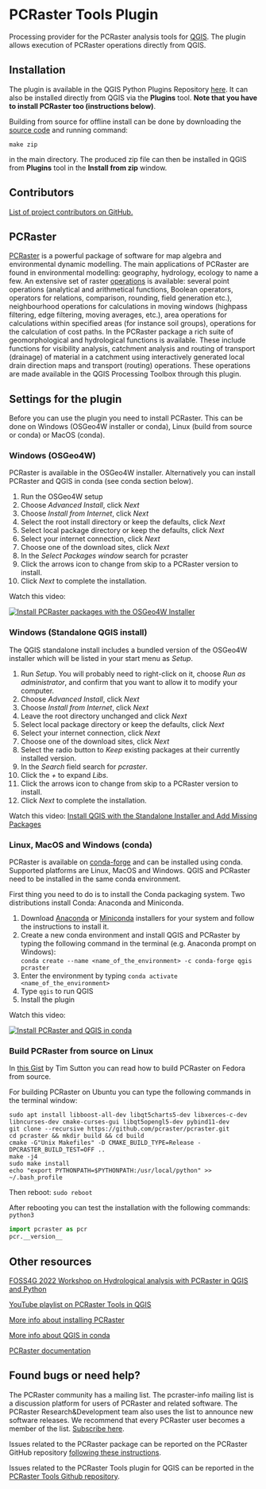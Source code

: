 # PCRaster Tools Plugin

Processing provider for the PCRaster analysis tools for [QGIS](https://www.qgis.org/en/site/). The plugin allows execution of PCRaster operations directly from QGIS.

## Installation

The plugin is available in the QGIS Python Plugins Repository [here](https://plugins.qgis.org/plugins/pcraster_tools/). It can also be installed directly from QGIS via the **Plugins** tool. **Note that you have to install PCRaster too (instructions below)**.

Building from source for offline install can be done by downloading the [source code](https://github.com/jvdkwast/qgis-processing-pcraster) and running command:
```
make zip
```
in the main directory. The produced zip file can then be installed in QGIS from **Plugins** tool in the **Install from zip** window.

## Contributors

[List of project contributors on GitHub.](https://github.com/jvdkwast/qgis-processing-pcraster/graphs/contributors)

## PCRaster

[PCRaster](https://pcraster.geo.uu.nl/) is a powerful package of software for map algebra and environmental dynamic modelling. The main applications of PCRaster are found in environmental modelling: geography, hydrology, ecology to name a few. An extensive set of raster [operations](https://pcraster.geo.uu.nl/pcraster/4.3.1/documentation/pcraster_manual/sphinx/index.html#operations-python-and-pcrcalc) is available: several point operations (analytical and arithmetical functions, Boolean operators, operators for relations, comparison, rounding, field generation etc.), neighbourhood operations for calculations in moving windows (highpass filtering, edge filtering, moving averages, etc.), area operations for calculations within specified areas (for instance soil groups), operations for the calculation of cost paths. In the PCRaster package a rich suite of geomorphological and hydrological functions is available. These include functions for visibility analysis, catchment analysis and routing of transport (drainage) of material in a catchment using interactively generated local drain direction maps and transport (routing) operations. These operations are made available in the QGIS Processing Toolbox through this plugin.

## Settings for the plugin

Before you can use the plugin you need to install PCRaster. This can be done on Windows (OSGeo4W installer or conda), Linux (build from source or conda) or MacOS (conda).

### Windows (OSGeo4W)

PCRaster is available in the OSGeo4W installer. Alternatively you can install PCRaster and QGIS in conda (see conda section below).

1. Run the OSGeo4W setup
2. Choose *Advanced Install*, click *Next*
3. Choose *Install from Internet*, click *Next*
4. Select the root install directory or keep the defaults, click *Next*
5. Select local package directory or keep the defaults, click *Next*
6. Select your internet connection, click *Next*
7. Choose one of the download sites, click *Next*
8. In the *Select Packages window* search for pcraster
9. Click the arrows icon to change from skip to a PCRaster version to install. 
10. Click *Next* to complete the installation.

Watch this video:

[![Install PCRaster packages with the OSGeo4W Installer](https://user-images.githubusercontent.com/1172662/148247643-40c2d8ed-9823-43ac-ad9a-9f3d9a512fad.jpg)](https://youtu.be/pja_EX0tVZA "Install PCRaster packages with the OSGeo4W Installer")

### Windows (Standalone QGIS install)

The QGIS standalone install includes a bundled version of the OSGeo4W installer which will be listed in your start menu as *Setup*.

1. Run *Setup*.  You will probably need to right-click on it, choose *Run as administrator*, and confirm that you want to allow it to modify your computer.
2. Choose *Advanced Install*, click *Next*
3. Choose *Install from Internet*, click *Next*
4. Leave the root directory unchanged and click *Next*
5. Select local package directory or keep the defaults, click *Next*
6. Select your internet connection, click *Next*
7. Choose one of the download sites, click *Next*
8. Select the radio button to *Keep* existing packages at their currently installed version.
9. In the *Search* field search for *pcraster*.
10. Click the *+* to expand *Libs*.
11. Click the arrows icon to change from skip to a PCRaster version to install. 
12. Click *Next* to complete the installation.

Watch this video:
[Install QGIS with the Standalone Installer and Add Missing Packages](https://youtu.be/9rFL2VgbZ7Q)

### Linux, MacOS and Windows (conda)

PCRaster is available on [conda-forge](https://conda-forge.org/feedstock-outputs/index.html) and can be installed using conda. Supported platforms are Linux, MacOS and Windows. QGIS and PCRaster need to be installed in the same conda environment.

First thing you need to do is to install the Conda packaging system. Two distributions install Conda: Anaconda and Miniconda.

1. Download [Anaconda](https://www.anaconda.com/distribution/) or [Miniconda](https://docs.conda.io/en/latest/miniconda.html) installers for your system and follow the instructions to install it.
2. Create a new conda environment and install QGIS and PCRaster by typing the following command in the terminal (e.g. Anaconda prompt on Windows): <br>`conda create --name <name_of_the_environment> -c conda-forge qgis pcraster`
4. Enter the environment by typing `conda activate <name_of_the_environment>`
5. Type `qgis` to run QGIS
6. Install the plugin

Watch this video:

[![Install PCRaster and QGIS in conda](https://user-images.githubusercontent.com/1172662/148248750-d0f4adf0-67fb-4bcb-a524-b8ad518c0c30.png)](https://youtu.be/RaFrXzw7IvI "Install PCRaster and QGIS in conda")


### Build PCRaster from source on Linux

In [this Gist](https://gist.github.com/timlinux/5824f0e3d75f2fc43267e5c058602cde#file-buildingpcrasteronfedora-md) by Tim Sutton you can read how to build PCRaster on Fedora from source.

For building PCRaster on Ubuntu you can type the following commands in the terminal window:

```
sudo apt install libboost-all-dev libqt5charts5-dev libxerces-c-dev libncurses-dev cmake-curses-gui libqt5opengl5-dev pybind11-dev
git clone --recursive https://github.com/pcraster/pcraster.git
cd pcraster && mkdir build && cd build
cmake -G"Unix Makefiles" -D CMAKE_BUILD_TYPE=Release -DPCRASTER_BUILD_TEST=OFF ..
make -j4
sudo make install
echo "export PYTHONPATH=$PYTHONPATH:/usr/local/python" >> ~/.bash_profile
```

Then reboot: 
`sudo reboot`

After rebooting you can test the installation with the following commands:
`python3`
```Python
import pcraster as pcr
pcr.__version__
```


## Other resources

[FOSS4G 2022 Workshop on Hydrological analysis with PCRaster in QGIS and Python](https://courses.gisopencourseware.org/course/view.php?id=53)

[YouTube playlist on PCRaster Tools in QGIS](https://youtube.com/playlist?list=PLeuKJkIxCDj2xbV45C45wz3N89FvmTuSu)

[More info about installing PCRaster](https://pcraster.geo.uu.nl/pcraster/latest/documentation/pcraster_project/install.html)

[More info about QGIS in conda](https://gisunchained.wordpress.com/2019/05/29/using-qgis-from-conda/)

[PCRaster documentation](https://pcraster.geo.uu.nl/pcraster/latest/documentation)

## Found bugs or need help?

The PCRaster community has a mailing list. The pcraster-info mailing list is a discussion platform for users of PCRaster and related software. The PCRaster Research&Development team also uses the list to announce new software releases. We recommend that every PCRaster user becomes a member of the list. [Subscribe here](https://pcraster.geo.uu.nl/support/questions/).

Issues related to the PCRaster package can be reported on the PCRaster GitHub repository [following these instructions](https://pcraster.geo.uu.nl/support/report-a-bug/).

Issues related to the PCRaster Tools plugin for QGIS can be reported in the [PCRaster Tools Github repository](https://github.com/jvdkwast/qgis-processing-pcraster/issues).





